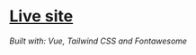 # [Live site](http://vuediscord.s3-website-us-east-1.amazonaws.com/)

*Built with: Vue, Tailwind CSS and Fontawesome*
